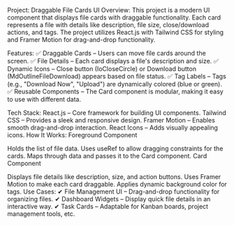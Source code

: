 Project: Draggable File Cards UI
Overview:
This project is a modern UI component that displays file cards with draggable functionality. Each card represents a file with details like description, file size, close/download actions, and tags. The project utilizes React.js with Tailwind CSS for styling and Framer Motion for drag-and-drop functionality.

Features:
✅ Draggable Cards – Users can move file cards around the screen.
✅ File Details – Each card displays a file's description and size.
✅ Dynamic Icons – Close button (IoCloseCircle) or Download button (MdOutlineFileDownload) appears based on file status.
✅ Tag Labels – Tags (e.g., "Download Now", "Upload") are dynamically colored (blue or green).
✅ Reusable Components – The Card component is modular, making it easy to use with different data.

Tech Stack:
React.js – Core framework for building UI components.
Tailwind CSS – Provides a sleek and responsive design.
Framer Motion – Enables smooth drag-and-drop interaction.
React Icons – Adds visually appealing icons.
How It Works:
Foreground Component

Holds the list of file data.
Uses useRef to allow dragging constraints for the cards.
Maps through data and passes it to the Card component.
Card Component

Displays file details like description, size, and action buttons.
Uses Framer Motion to make each card draggable.
Applies dynamic background color for tags.
Use Cases:
✔ File Management UI – Drag-and-drop functionality for organizing files.
✔ Dashboard Widgets – Display quick file details in an interactive way.
✔ Task Cards – Adaptable for Kanban boards, project management tools, etc.








